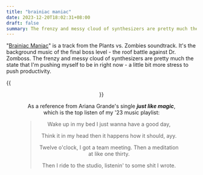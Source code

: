 ```yaml
---
title: "brainiac maniac"
date: 2023-12-20T18:02:31+08:00
draft: false
summary: The frenzy and messy cloud of synthesizers are pretty much the state that I'm pushing myself to be in right now - a little bit more stress to push productivity.
---
```


"[Brainiac Maniac](https://youtu.be/mzL8GugPslM?si=mti7yajRuO9G-t4B)" is a track from the Plants vs. Zombies soundtrack. It's the background music of the final boss level -  the roof battle against Dr. Zomboss. The frenzy and messy cloud of synthesizers are pretty much the state that I'm pushing myself to be in right now - a little bit more stress to push productivity.

{{<figure align="center" src="/tattooed_heart/dr_zomboss.jpeg" caption="this game is not just one of my favs, but also the one I totally rock at">}}

As a reference from Ariana Grande's single ***just like magic***, which is the top listen of my '23 music playlist:

> Wake up in my bed I just wanna have a good day,
>
> Think it in my head then it happens how it should, ayy.
>
> Twelve o'clock, I got a team meeting. Then a meditation at like one thirty.
>
> Then I ride to the studio, listenin' to some shit I wrote.
